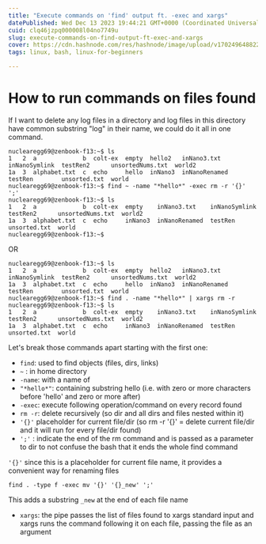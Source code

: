 ```yaml
---
title: "Execute commands on 'find' output ft. -exec and xargs"
datePublished: Wed Dec 13 2023 19:44:21 GMT+0000 (Coordinated Universal Time)
cuid: clq46jzpq000008l04no7749u
slug: execute-commands-on-find-output-ft-exec-and-xargs
cover: https://cdn.hashnode.com/res/hashnode/image/upload/v1702496488222/e7b0f4d5-e271-4eca-85e1-e85993924be6.png
tags: linux, bash, linux-for-beginners

---
```


# How to run commands on files found

If I want to delete any log files in a directory and log files in this directory have common substring "log" in their name, we could do it all in one command.

```
nuclearegg69@zenbook-f13:~$ ls
1   2  a             b  colt-ex  empty  hello2   inNano3.txt    inNanoSymlink  testRen2      unsortedNums.txt  world2
1a  3  alphabet.txt  c  echo     hello  inNano3  inNanoRenamed  testRen        unsorted.txt  world
nuclearegg69@zenbook-f13:~$ find ~ -name "*hello*" -exec rm -r '{}' ';'
nuclearegg69@zenbook-f13:~$ ls
1   2  a             b  colt-ex  empty    inNano3.txt    inNanoSymlink  testRen2      unsortedNums.txt  world2
1a  3  alphabet.txt  c  echo     inNano3  inNanoRenamed  testRen        unsorted.txt  world
nuclearegg69@zenbook-f13:~$
```

OR 

```
nuclearegg69@zenbook-f13:~$ ls
1   2  a             b  colt-ex  empty  hello2   inNano3.txt    inNanoSymlink  testRen2      unsortedNums.txt  world2
1a  3  alphabet.txt  c  echo     hello  inNano3  inNanoRenamed  testRen        unsorted.txt  world
nuclearegg69@zenbook-f13:~$ find . -name "*hello*" | xargs rm -r
nuclearegg69@zenbook-f13:~$ ls
1   2  a             b  colt-ex  empty    inNano3.txt    inNanoSymlink  testRen2      unsortedNums.txt  world2
1a  3  alphabet.txt  c  echo     inNano3  inNanoRenamed  testRen        unsorted.txt  world
```

Let's break those commands apart starting with the first one:

- `find`: used to find objects (files, dirs, links) 
- `~` : in home directory
- `-name`: with a name of 
- `"*hello*"`: containing substring hello (i.e. with zero or more characters before 'hello' and zero or more after)
- `-exec`: execute following operation/command on every record found
- `rm -r`: delete recursively (so dir and all dirs and files nested within it)
- `'{}'` placeholder for current file/dir (so rm -r '{}' = delete current file/dir and it will run for every file/dir found) 
- `';'` : indicate the end of the rm command and is passed as a parameter to dir to not confuse the bash that it ends the whole find command


`'{}'` since this is a placeholder for current file name, it provides a convenient way for renaming files

```
find . -type f -exec mv '{}' '{}_new' ';'
```
This adds a substring `_new` at the end of each file name

- `xargs`: the pipe passes the list of files found to xargs standard input and xargs runs the command following it on each file, passing the file as an argument 



